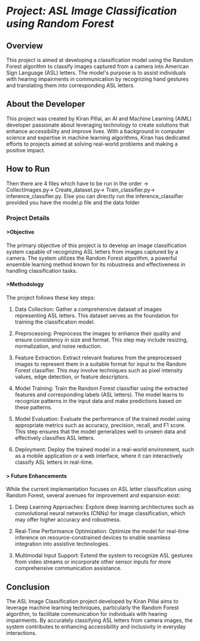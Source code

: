 # *Project: ASL Image Classification using Random Forest*
## Overview
This project is aimed at developing a classification model using the Random Forest algorithm to classify images captured from a camera into American Sign Language (ASL) letters. The model's purpose is to assist individuals with hearing impairments in communication by recognizing hand gestures and translating them into corresponding ASL letters.

## About the Developer
This project was created by Kiran Pillai, an AI and Machine Learning (AIML) developer passionate about leveraging technology to create solutions that enhance accessibility and improve lives. With a background in computer science and expertise in machine learning algorithms, Kiran has dedicated efforts to projects aimed at solving real-world problems and making a positive impact.

## How to Run
Then there are 4 files which have to be run in the order -> CollectImages.py-> Create_dataset.py-> Train_classifier.py-> inference_classifier.py. Else you can directly run the inference_classifier provided you have the model.p file and the data folder

### Project Details
#### >Objective
The primary objective of this project is to develop an image classification system capable of recognizing ASL letters from images captured by a camera. The system utilizes the Random Forest algorithm, a powerful ensemble learning method known for its robustness and effectiveness in handling classification tasks.

#### >Methodology
The project follows these key steps:

1. Data Collection: Gather a comprehensive dataset of images representing ASL letters. This dataset serves as the foundation for training the classification model.

2. Preprocessing: Preprocess the images to enhance their quality and ensure consistency in size and format. This step may include resizing, normalization, and noise reduction.

3. Feature Extraction: Extract relevant features from the preprocessed images to represent them in a suitable format for input to the Random Forest classifier. This may involve techniques such as pixel intensity values, edge detection, or feature descriptors.

4. Model Training: Train the Random Forest classifier using the extracted features and corresponding labels (ASL letters). The model learns to recognize patterns in the input data and make predictions based on these patterns.

5. Model Evaluation: Evaluate the performance of the trained model using appropriate metrics such as accuracy, precision, recall, and F1 score. This step ensures that the model generalizes well to unseen data and effectively classifies ASL letters.

6. Deployment: Deploy the trained model in a real-world environment, such as a mobile application or a web interface, where it can interactively classify ASL letters in real-time.

#### > Future Enhancements
While the current implementation focuses on ASL letter classification using Random Forest, several avenues for improvement and expansion exist:

1. Deep Learning Approaches: Explore deep learning architectures such as convolutional neural networks (CNNs) for image classification, which may offer higher accuracy and robustness.

2. Real-Time Performance Optimization: Optimize the model for real-time inference on resource-constrained devices to enable seamless integration into assistive technologies.

3. Multimodal Input Support: Extend the system to recognize ASL gestures from video streams or incorporate other sensor inputs for more comprehensive communication assistance.

## Conclusion
The ASL Image Classification project developed by Kiran Pillai aims to leverage machine learning techniques, particularly the Random Forest algorithm, to facilitate communication for individuals with hearing impairments. By accurately classifying ASL letters from camera images, the system contributes to enhancing accessibility and inclusivity in everyday interactions.
